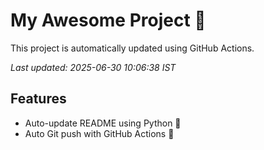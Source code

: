 # My Awesome Project 🚀

This project is automatically updated using GitHub Actions.

_Last updated: 2025-06-30 10:06:38 IST_

## Features
- Auto-update README using Python 🐍
- Auto Git push with GitHub Actions 🤖
